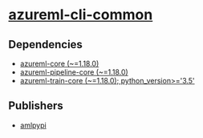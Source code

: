 # [azureml-cli-common](https://pypi.org/project/azureml-cli-common)

## Dependencies
- [azureml-core (~=1.18.0)](packages/a/azureml-core.md)
- [azureml-pipeline-core (~=1.18.0)](packages/a/azureml-pipeline-core.md)
- [azureml-train-core (~=1.18.0); python_version>='3.5'](packages/a/azureml-train-core.md)



## Publishers
- [amlpypi](https://pypi.org/user/amlpypi)

